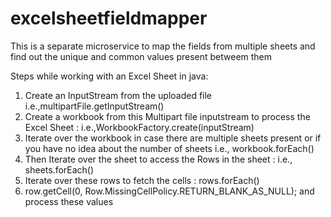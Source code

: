 # excelsheetfieldmapper
This is a separate microservice to map the fields from multiple sheets and find out the unique and common values present betweem them 

Steps while working with an Excel Sheet in java: 
1. Create an InputStream from the uploaded file i.e.,multipartFile.getInputStream()
2. Create a workbook from this Multipart file inputstream to process the Excel Sheet : i.e.,WorkbookFactory.create(inputStream)
3. Iterate over the workbook in case there are multiple sheets present or if you have no idea about the number of sheets i.e., workbook.forEach()
4. Then Iterate over the sheet to access the Rows in the sheet : i.e., sheets.forEach()
5. Iterate over these rows to fetch the cells : rows.forEach()
6. row.getCell(0, Row.MissingCellPolicy.RETURN_BLANK_AS_NULL); and process these values
